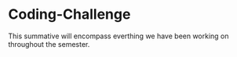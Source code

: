 # Coding-Challenge
This summative will encompass everthing we have been working on throughout the semester.
